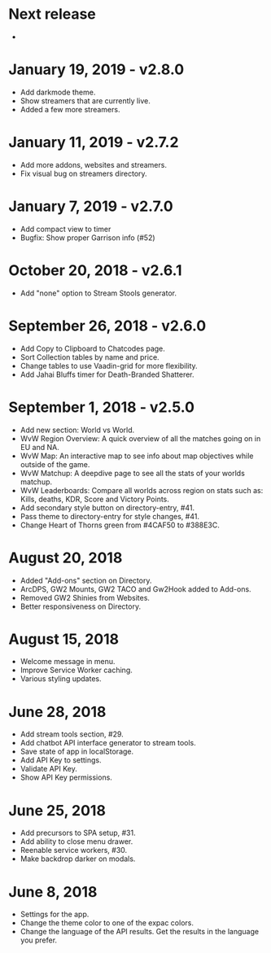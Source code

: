 # Next release

- 

# January 19, 2019 - v2.8.0

- Add darkmode theme.
- Show streamers that are currently live.
- Added a few more streamers.

# January 11, 2019 - v2.7.2

- Add more addons, websites and streamers.
- Fix visual bug on streamers directory.

# January 7, 2019 - v2.7.0

- Add compact view to timer
- Bugfix: Show proper Garrison info (#52)

# October 20, 2018 - v2.6.1

- Add "none" option to Stream Stools generator.

# September 26, 2018 - v2.6.0

- Add Copy to Clipboard to Chatcodes page.
- Sort Collection tables by name and price.
- Change tables to use Vaadin-grid for more flexibility. 
- Add Jahai Bluffs timer for Death-Branded Shatterer.

# September 1, 2018 - v2.5.0

- Add new section: World vs World.
- WvW Region Overview: A quick overview of all the matches going on in EU and NA.
- WvW Map: An interactive map to see info about map objectives while outside of the game.
- WvW Matchup: A deepdive page to see all the stats of your worlds matchup.
- WvW Leaderboards: Compare all worlds across region on stats such as: Kills, deaths, KDR, Score and Victory Points.
- Add secondary style button on directory-entry, #41.
- Pass theme to directory-entry for style changes, #41.
- Change Heart of Thorns green from #4CAF50 to #388E3C.

# August 20, 2018

- Added "Add-ons" section on Directory.
- ArcDPS, GW2 Mounts, GW2 TACO and Gw2Hook added to Add-ons.
- Removed GW2 Shinies from Websites.
- Better responsiveness on Directory.

# August 15, 2018

- Welcome message in menu.
- Improve Service Worker caching.
- Various styling updates.

# June 28, 2018

- Add stream tools section, #29.
- Add chatbot API interface generator to stream tools.
- Save state of app in localStorage.
- Add API Key to settings.
- Validate API Key.
- Show API Key permissions.

# June 25, 2018

- Add precursors to SPA setup, #31.
- Add ability to close menu drawer.
- Reenable service workers, #30.
- Make backdrop darker on modals.

# June 8, 2018

- Settings for the app.
- Change the theme color to one of the expac colors.
- Change the language of the API results. Get the results in the language you prefer.
